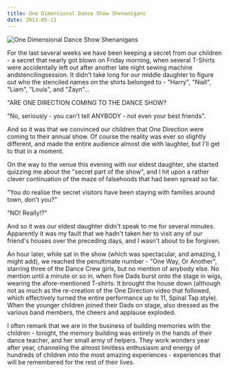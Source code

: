```yaml
---
title: One Dimensional Dance Show Shenanigans
date: 2013-05-11
---
```


![One Dimensional Dance Show Shenanigans](https://source.unsplash.com/4v9Kk01mEbY/1600x900)

For the last several weeks we have been keeping a secret from our children - a secret that nearly got blown on Friday morning, when several T-Shirts were accidentally left out after another late night sewing machine andstencilingsession. It didn't take long for our middle daughter to figure out who the stenciled names on the shirts belonged to - "Harry", "Niall", "Liam", "Louis", and "Zayn"...

"ARE ONE DIRECTION COMING TO THE DANCE SHOW? 

"No, seriously - you can't tell ANYBODY - not even your best friends".

And so it was that we convinced our children that One Direction were coming to their annual show. Of course the reality was ever so slightly different, and made the entire audience almost die with laughter, but I'll get to that in a moment.

On the way to the venue this evening with our eldest daughter, she started quizzing me about the "secret part of the show", and I hit upon a rather clever continuation of the maze of falsehoods that had been spread so far.

"You do realise the secret visitors have been staying with families around town, don't you?"

"NO! Really!?"

And so it was our eldest daughter didn't speak to me for several minutes. Apparently it was my fault that we hadn't taken her to visit any of our friend's houses over the preceding days, and I wasn't about to be forgiven.

An hour later, while sat in the show (which was spectacular, and amazing, I might add), we reached the penultimate number - "One Way, Or Another", starring three of the Dance Crew girls, but no mention of anybody else. No mention until a minute or so in, when five Dads burst onto the stage in wigs, wearing the afore-mentioned T-shirts. It brought the house down (although not as much as the re-creation of the One Direction video that followed, which effectively turned the entire performance up to 11, Spinal Tap style). When the younger children joined their Dads on stage, also dressed as the various band members, the cheers and applause exploded.

I often remark that we are in the business of building memories with the children - tonight, the memory building was entirely in the hands of their dance teacher, and her small army of helpers. They work wonders year after year, channeling the almost limitless enthusiasm and energy of hundreds of children into the most amazing experiences - experiences that will be remembered for the rest of their lives.